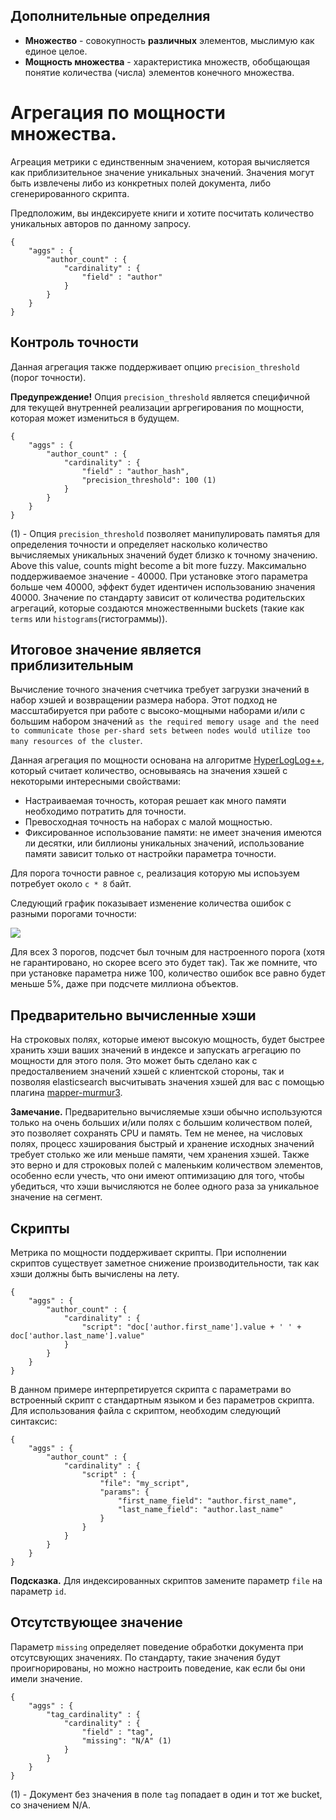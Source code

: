 ## Дополнительные определния
- **Множество** - совокупность **различных** элементов, мыслимую как единое целое.
- **Мощность множества** - характеристика множеств, обобщающая понятие количества (числа) элементов конечного множества.

# Агрегация по мощности множества.

Агреация метрики с единственным значением, которая вычисляется как приблизительное значение уникальных значений. Значения могут быть извлечены либо из конкретных полей документа, либо сгенерированного скрипта.

Предположим, вы индексируете книги и хотите посчитать количество уникальных авторов по данному запросу.
```
{
    "aggs" : {
        "author_count" : {
            "cardinality" : {
                "field" : "author"
            }
        }
    }
}
```

## Контроль точности

Данная агрегация также поддерживает опцию ```precision_threshold``` (порог точности).

**Предупреждение!** Опция ```precision_threshold``` является специфичной для текущей внутренней реализации аргрегирования по мощности, которая может измениться в будущем. 

```
{
    "aggs" : {
        "author_count" : {
            "cardinality" : {
                "field" : "author_hash",
                "precision_threshold": 100 (1)
            }
        }
    }
}
```

(1) - Опция ```precision_threshold``` позволяет манипулировать памятья для определения точности и определяет насколько количество вычисляемых уникальных значений будет близко к точному значению. Above this value, counts might become a bit more fuzzy. Максимально поддерживаемое значение - 40000. При установке этого параметра больше чем 40000, эффект будет идентичен использованию значения 40000. Значение по стандарту зависит от количества родительских агрегаций, которые создаются множественными buckets (такие как ```terms``` или ```histograms```(гистограммы)).

## Итоговое значение является приблизительным
Вычисление точного значения счетчика требует загрузки значений в набор хэшей и возвращении размера набора. Этот подход не массштабируется при работе с высоко-мощными наборами и/или с большим набором значений ```as the required memory usage and the need to communicate those per-shard sets between nodes would utilize too many resources of the cluster```.

Данная агрегация по мощности основана на алгоритме [HyperLogLog++](http://static.googleusercontent.com/media/research.google.com/fr//pubs/archive/40671.pdf), который считает количество, основываясь на значения хэшей с некоторыми интересными свойствами:

- Настраиваемая точность, которая решает как много памяти необходимо потратить для точности.
- Превосходная точность на наборах с малой мощностью.
- Фиксированное использование памяти: не имеет значения имеются ли десятки, или биллионы уникальных значений, использование памяти зависит только от настройки параметра точности.

Для порога точности равное ```c```, реализация которую мы испоьзуем потребует около ```с * 8``` байт.

Следующий график показывает изменение количества ошибок с разными порогами точности:

![](https://www.elastic.co/guide/en/elasticsearch/reference/current/images/cardinality_error.png)

Для всех 3 порогов, подсчет был точным для настроенного порога (хотя не гарантировано, но скорее всего это будет так). Так же помните, что при установке параметра ниже 100, количество ошибок все равно будет меньше 5%, даже при подсчете миллиона объектов.

## Предварительно вычисленные хэши

На строковых полях, которые имеют высокую мощность, будет быстрее хранить хэши ваших значений в индексе и запускать агрегацию по мощности для этого поля. Это может быть сделано как с предосталвением значений хэшей с клиентской стороны, так и позволяя elasticsearch высчитывать значения хэшей для вас с помощью плагина [mapper-murmur3](https://www.elastic.co/guide/en/elasticsearch/plugins/2.3/mapper-size.html).

**Замечание.** Предварительно вычисляемые хэши обычно используются только на очень больших и/или полях с большим количеством полей, это позволяет сохранять CPU и память. Тем не менее, на числовых полях, процесс хэширования быстрый и хранение исходных значений требует столько же или меньше памяти, чем хранения хэшей. Также это верно и для строковых полей с маленьким количеством элементов, особенно если учесть, что они имеют оптимизацию для того, чтобы убедиться, что хэши вычисляются не более одного раза за уникальное значение на сегмент.

## Скрипты
Метрика по мощности поддерживает скрипты. При исполнении скриптов существует заметное снижение производительности, так как хэши должны быть вычислены на лету.

```
{
    "aggs" : {
        "author_count" : {
            "cardinality" : {
                "script": "doc['author.first_name'].value + ' ' + doc['author.last_name'].value"
            }
        }
    }
}
```

В данном примере интерпретируется скрипта с параметрами во встроенный скрипт с стандартным языком и без параметров скрипта. Для использования файла с скриптом, необходим следующий синтаксис:

```
{
    "aggs" : {
        "author_count" : {
            "cardinality" : {
                "script" : {
                    "file": "my_script",
                    "params": {
                        "first_name_field": "author.first_name",
                        "last_name_field": "author.last_name"
                    }
                }
            }
        }
    }
}
```

**Подсказка.** Для индексированных скриптов замените параметр ```file``` на параметр ```id```.

## Отсутствующее значение

Параметр ```missing``` определяет поведение обработки документа при отсутсвующих значениях. По стандарту, такие значения будут проигнорированы, но можно настроить поведение, как если бы они имели значение.

```
{
    "aggs" : {
        "tag_cardinality" : {
            "cardinality" : {
                "field" : "tag",
                "missing": "N/A" (1)
            }
        }
    }
}
```

(1) - Документ без значения в поле ```tag``` попадает в один и тот же bucket, со значением N/A.  
